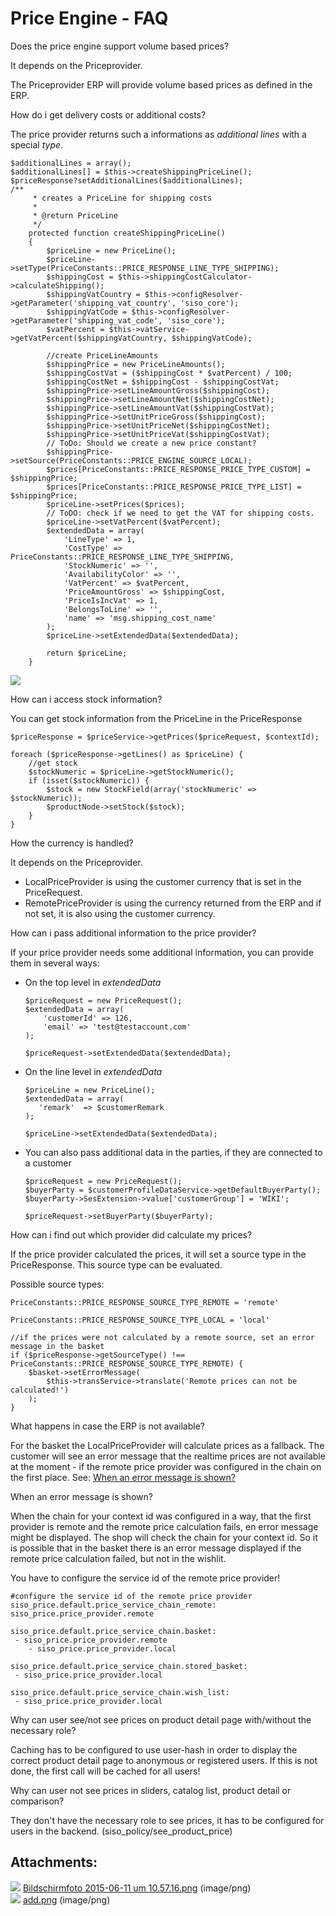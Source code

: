 #  Price Engine - FAQ 

Does the price engine support volume based prices?

It depends on the Priceprovider.

The Priceprovider ERP will provide volume based prices as defined in the ERP.

How do i get delivery costs or additional costs?

The price provider returns such a informations as *additional lines* with a special *type*.

``` 
$additionalLines = array();
$additionalLines[] = $this->createShippingPriceLine();
$priceResponse?setAdditionalLines($additionalLines);
/**
     * creates a PriceLine for shipping costs
     *
     * @return PriceLine
     */
    protected function createShippingPriceLine()
    {
        $priceLine = new PriceLine();
        $priceLine->setType(PriceConstants::PRICE_RESPONSE_LINE_TYPE_SHIPPING);
        $shippingCost = $this->shippingCostCalculator->calculateShipping();
        $shippingVatCountry = $this->configResolver->getParameter('shipping_vat_country', 'siso_core');
        $shippingVatCode = $this->configResolver->getParameter('shipping_vat_code', 'siso_core');
        $vatPercent = $this->vatService->getVatPercent($shippingVatCountry, $shippingVatCode);

        //create PriceLineAmounts
        $shippingPrice = new PriceLineAmounts();
        $shippingCostVat = ($shippingCost * $vatPercent) / 100;
        $shippingCostNet = $shippingCost - $shippingCostVat;
        $shippingPrice->setLineAmountGross($shippingCost);
        $shippingPrice->setLineAmountNet($shippingCostNet);
        $shippingPrice->setLineAmountVat($shippingCostVat);
        $shippingPrice->setUnitPriceGross($shippingCost);
        $shippingPrice->setUnitPriceNet($shippingCostNet);
        $shippingPrice->setUnitPriceVat($shippingCostVat);
        // ToDo: Should we create a new price constant?
        $shippingPrice->setSource(PriceConstants::PRICE_ENGINE_SOURCE_LOCAL);
        $prices[PriceConstants::PRICE_RESPONSE_PRICE_TYPE_CUSTOM] = $shippingPrice;
        $prices[PriceConstants::PRICE_RESPONSE_PRICE_TYPE_LIST] = $shippingPrice;
        $priceLine->setPrices($prices);
        // ToDO: check if we need to get the VAT for shipping costs.
        $priceLine->setVatPercent($vatPercent);
        $extendedData = array(
            'LineType' => 1,
            'CostType' => PriceConstants::PRICE_RESPONSE_LINE_TYPE_SHIPPING,
            'StockNumeric' => '',
            'AvailabilityColor' => '',
            'VatPercent' => $vatPercent,
            'PriceAmountGross' => $shippingCost,
            'PriceIsIncVat' => 1,
            'BelongsToLine' => '',
            'name' => 'msg.shipping_cost_name'
        );
        $priceLine->setExtendedData($extendedData);

        return $priceLine;
    }
```

![](attachments/23560383/23563288.png)

How can i access stock information?

You can get stock information from the PriceLine in the PriceResponse

``` 
$priceResponse = $priceService->getPrices($priceRequest, $contextId);

foreach ($priceResponse->getLines() as $priceLine) {
    //get stock
    $stockNumeric = $priceLine->getStockNumeric();
    if (isset($stockNumeric)) {
        $stock = new StockField(array('stockNumeric' => $stockNumeric));
        $productNode->setStock($stock);
    }
}
```

How the currency is handled?

It depends on the Priceprovider.

  - LocalPriceProvider is using the customer currency that is set in the PriceRequest.
  - RemotePriceProvider is using the currency returned from the ERP and if not set, it is also using the customer currency.

How can i pass additional information to the price provider?

If your price provider needs some additional information, you can provide them in several ways:

  - On the top level in *extendedData*

    ``` 
    $priceRequest = new PriceRequest();
    $extendedData = array(
        'customerId' => 126,
        'email' => 'test@testaccount.com'
    );
    
    $priceRequest->setExtendedData($extendedData);
    ```
  - On the line level in  *extendedData* 

    ``` 
    $priceLine = new PriceLine();
    $extendedData = array(
       'remark'  => $customerRemark
    );
    
    $priceLine->setExtendedData($extendedData);
    ```
  - You can also pass additional data in the parties, if they are connected to a customer

    ``` 
    $priceRequest = new PriceRequest();
    $buyerParty = $customerProfileDataService->getDefaultBuyerParty();
    $buyerParty->SesExtension->value['customerGroup'] = 'WIKI';
    
    $priceRequest->setBuyerParty($buyerParty);
    ```

How can i find out which provider did calculate my prices?

If the price provider calculated the prices, it will set a source type in the PriceResponse. This source type can be evaluated.

Possible source types:

    PriceConstants::PRICE_RESPONSE_SOURCE_TYPE_REMOTE = 'remote'

    PriceConstants::PRICE_RESPONSE_SOURCE_TYPE_LOCAL = 'local'

``` 
//if the prices were not calculated by a remote source, set an error message in the basket
if ($priceResponse->getSourceType() !== PriceConstants::PRICE_RESPONSE_SOURCE_TYPE_REMOTE) {
    $basket->setErrorMessage(
        $this->transService->translate('Remote prices can not be calculated!')
    );
}
```

What happens in case the ERP is not available?

For the basket the LocalPriceProvider will calculate prices as a fallback. The customer will see an error message that the realtime prices are not available at the moment - if the remote price provider was configured in the chain on the first place. See: [When an error message is shown?](#PriceEngine-FAQ-error_message)

When an error message is shown?

When the chain for your context id was configured in a way, that the first provider is remote and the remote price calculation fails, en error message might be displayed. The shop will check the chain for your context id. So it is possible that in the basket there is an error message displayed if the remote price calculation failed, but not in the wishlit.

You have to configure the service id of the remote price provider\!

``` 
#configure the service id of the remote price provider
siso_price.default.price_service_chain_remote: siso_price.price_provider.remote

siso_price.default.price_service_chain.basket:
 - siso_price.price_provider.remote
    - siso_price.price_provider.local

siso_price.default.price_service_chain.stored_basket:
 - siso_price.price_provider.local

siso_price.default.price_service_chain.wish_list:
 - siso_price.price_provider.local
```

Why can user see/not see prices on product detail page with/without the necessary role?

Caching has to be configured to use user-hash in order to display the correct product detail page to anonymous or registered users. If this is not done, the first call will be cached for all users\!

Why can user not see prices in sliders, catalog list, product detail or comparison?

They don't have the necessary role to see prices, it has to be configured for users in the backend. (siso\_policy/see\_product\_price)

## Attachments:

![](images/icons/bullet_blue.gif) [Bildschirmfoto 2015-06-11 um 10.57.16.png](attachments/23560383/23563489.png) (image/png)  
![](images/icons/bullet_blue.gif) [add.png](attachments/23560383/23563288.png) (image/png)  
